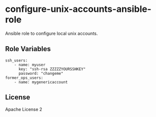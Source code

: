 # configure-unix-accounts-ansible-role

Ansible role to configure local unix accounts.

Role Variables
--------------

```
ssh_users:
    - name: myuser
      key: "ssh-rsa ZZZZZYOURSSHKEY"
      password: "changeme"
former_ops_users:
    - name: mygenericaccount
```

License
-------

Apache License 2

